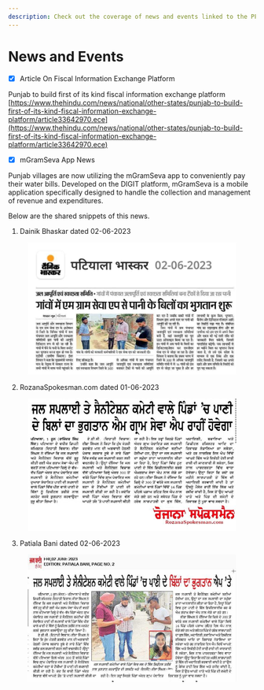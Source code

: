 ```yaml
---
description: Check out the coverage of news and events linked to the PFM platform
---
```


# News and Events

* [x] Article On Fiscal Information Exchange Platform

Punjab to build first of its kind fiscal information exchange platform [https://www.thehindu.com/news/national/other-states/punjab-to-build-first-of-its-kind-fiscal-information-exchange-platform/article33642970.ece](https://www.thehindu.com/news/national/other-states/punjab-to-build-first-of-its-kind-fiscal-information-exchange-platform/article33642970.ece)

* [x] mGramSeva App News

Punjab villages are now utilizing the mGramSeva app to conveniently pay their water bills. Developed on the DIGIT platform, mGramSeva is a mobile application specifically designed to handle the collection and management of revenue and expenditures.&#x20;

Below are the shared snippets of this news.

1. Dainik Bhaskar dated 02-06-2023

<figure><img src="../.gitbook/assets/WhatsApp Image 2023-06-26 at 12.04.02 PM.png" alt=""><figcaption></figcaption></figure>

2. RozanaSpokesman.com dated 01-06-2023

<figure><img src="../.gitbook/assets/WhatsApp Image 2023-06-26 at 12.04.14 PM.png" alt=""><figcaption></figcaption></figure>

3. Patiala Bani dated 02-06-2023

<figure><img src="../.gitbook/assets/WhatsApp Image 2023-06-26 at 12.04.27 PM.png" alt=""><figcaption></figcaption></figure>
